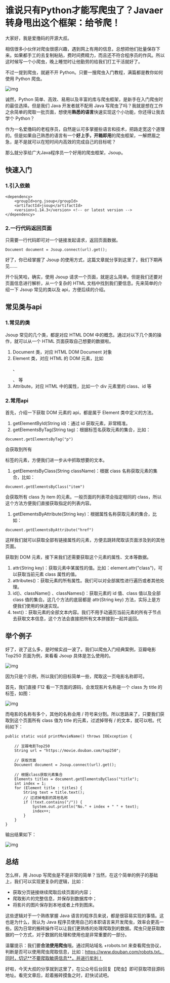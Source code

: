 # 谁说只有Python才能写爬虫了？Javaer转身甩出这个框架：给爷爬！

大家好，我是爱撸码的开源大叔。

相信很多小伙伴对爬虫很感兴趣，遇到网上有用的信息，总想把他们批量保存下来。如果都手工的去复制粘贴，费时间费精力，而且还不符合程序员的作风。所以这时候写一个小爬虫，晚上睡觉时让他勤劳的给我们打工干活就好了。

不过一提到爬虫，就避不开 Python。只要一搜爬虫入门教程，满篇都是教你如何使用 Python 爬虫。

![img](https://gitee.com/tinybye/forArticle/raw/master/xiu/20211107011810.jpg)

诚然，Python 简单、高效、易用以及丰富的库与爬虫框架，是新手在入门爬虫时的最佳选择。但是我们 Java 开发者就不配用 Java 写爬虫了吗？我就是想在工作之余简单的爬取一批页面，想使用**熟悉的语言**快速实现这个小功能，你还得让我去学个 Python？

作为一名爱撸码的老程序员，自然是认可多掌握些语言和技术，把路走宽这个道理的。但是如果自己熟悉的语言有一个**好上手，开箱即用**的爬虫框架，一解燃眉之急，是不是就可以在短时间内高效的完成自己的目标呢？

那么就分享给广大Java程序员一个好用的爬虫框架，Jsoup。

## 快速入门

### 1.引入依赖

```
<dependency>
    <groupId>org.jsoup</groupId>
    <artifactId>jsoup</artifactId>
    <version>1.14.3</version> <!-- or latest version -->
</dependency>
```

### 2.一行代码返回页面

只需要一行代码即可对一个链接发起请求，返回页面数据。

```
Document document = Jsoup.connect(url).get();
```

好了，你已经掌握了 Jsoup 的使用方式，这篇文章就分享到这里了，我们下期再见……



开个玩笑哈，确实，使用 Jsoup 请求一个页面，就是这么简单。但是我们还要对页面信息进行解析，从一个复杂的 HTML 文档中找到我们要信息。先来简单的介绍一下 Jsoup 常见的类以及 api，方便后续的介绍。

## 常见类与api

### 1.常见的类

Jsoup 常见的几个类，都是对应 HTML DOM 中的概念。通过对以下几个类的操作，就可以从一个 HTML 页面获取自己想要的数据啦。

1. Document 类，对应 HTML DOM Document 对象
2. Element 类，对应 HTML 的 DOM 元素，比如 <p>、<div>、<a> 等
3. Attribute，对应 HTML 中的属性，比如一个 div 元素里的 class、id 等

### 2.常用api

首先，介绍一下获取 DOM 元素的 api，都是属于 Element 类中定义的方法。

1. getElementById(String id)：通过 id 获取元素，非常精准。
2. getElementsByTag(String tag)：根据标签名获取元素的集合，比如：

```
document.getElementsByTag("p")
```

会获取到所有 <p> 标签的元素，方便我们进一步从中抓取想要的文本。

1. getElementsByClass(String className)：根据 class 名称获取元素的集合，比如：

```
document.getElementsByClass("item")
```

会获取所有 class 为 item 的元素。一般页面的列表项会指定相同的 class，所以这个方法方便我们直接获取指定的列表内容。

1. getElementsByAttribute(String key)：根据属性名称获取元素的集合，比如：

```
document.getElementsByAttribute("href")
```

这样我们就可以获取全部有链接属性的元素，方便去跳转爬取该页面涉及到的其他页面。



获取到 DOM 元素，接下来我们还需要获取这个元素的属性、文本等数据。

1. attr(String key)：获取元素中某属性的值。比如：element.attr("class")，可以获取当前元素 class 属性的值。
2. attributes()：获取元素的所有属性。我们可以对全部属性进行遍历或者其他处理。
3. id()、className() 、classNames()：获取元素的 id 值、class 值以及全部 class 值的集合。这几个方法的底层都是 attr(String key) 方法，实际上是方便我们使用的快速实现。
4. text()：获取元素的全部文本内容。我们不用手动遍历当前元素的所有子节点去获取文本信息，这个方法会直接把所有文本拼接到一起并返回。

## 举个例子

好了，说了这么多，是时候实战一波了。我们以爬虫入门经典案例，豆瓣电影 Top250 页面为例，来看看 Jsoup 具体是怎么使用的。

![img](https://gitee.com/tinybye/forArticle/raw/master/xiu/20211107011819.jpg)

因为只是个示例，所以我们的目标简单一些，爬取这一页电影名称即可。

首先，我们直接 F12 看一下页面的源码，会发现影片名称是一个 class 为 title 的 <span> 标签，如图：

![img](https://gitee.com/tinybye/forArticle/raw/master/xiu/20211107011825.jpg)

而电影的名称有多个，其他的名称会用 / 符号来分割。所以思路来了，只要我们获取到这个页面所有 class 值为 title 的元素，过滤掉带有 / 的文本，就可以啦。代码如下：

```
public static void printMovieName() throws IOException {

    // 豆瓣电影Top250
    String url = "https://movie.douban.com/top250";

    // 获取页面
    Document document = Jsoup.connect(url).get();

    // 根据class获取元素集合
    Elements titles = document.getElementsByClass("title");
    int index = 1;
    for (Element title : titles) {
        String text = title.text();
        // 过滤掉电影的其他名称
        if (!text.contains("/")) {
            System.out.println("No." + index + " " + text);
            index++;
        }
    }
}
```

输出结果如下：

![img](https://gitee.com/tinybye/forArticle/raw/master/xiu/20211107011839.jpg)

## 总结

怎么样，用 Jsoup 写爬虫是不是非常的简单？当然，在这个简单的例子的基础上，我们可以实现更复杂的逻辑，比如：

- 获取分页链接继续爬取后续页面的内容；
- 爬取影片的完整信息，并保存到数据库中；
- 将影片的图片保存到本地或者上传到图床。

这些逻辑对于一个熟练掌握 Java 语言的程序员来说，都是很容易实现的事情。这也是为什么，我认为 Java 程序员使用自己的本职语言来开发爬虫，效率会更高一些。因为日常的搬砖操作可以让我们更熟练的处理爬取到的数据。爬虫只是获取数据的一个方式，对于数据的处理和使用也是非常重要的一部分。



温馨提示：我们要**合法使用爬虫**哦。通过网站域名 +robots.txt 来查看爬虫协议，判断是否可以使用爬虫爬取信息，比如：https://www.douban.com/robots.txt。同时，切记**不要爬取敏感信息**，并进行牟利！





好啦，今天大叔的分享就到这里了，在公众号后台回复【爬虫】即可获取项目源码地址。看完文章后，趁着搬砖摸鱼之时，赶快试试吧。